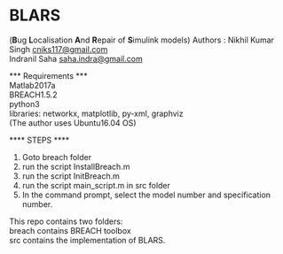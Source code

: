 # BLARS
(**B**ug **L**ocalisation **A**nd **R**epair of **S**imulink models)
Authors : Nikhil Kumar Singh cniks117@gmail.com  
          Indranil Saha saha.indra@gmail.com  
  
*** Requirements ***  
Matlab2017a  
BREACH1.5.2  
python3  
libraries: networkx, matplotlib, py-xml, graphviz  
(The author uses Ubuntu16.04 OS)  


**** STEPS ****  
1. Goto breach folder  
2. run the script InstallBreach.m  
3. run the script InitBreach.m  
4. run the script main_script.m in src folder  
5. In the command prompt, select the model number and
specification number.  

  
This repo contains two folders:  
breach contains BREACH toolbox  
src contains the implementation of BLARS.  
